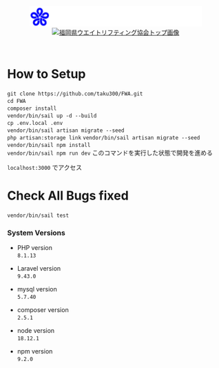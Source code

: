 <p align="center">
<a href=""><img src="/public/images/layout/logo_white_strate.png" width="400" alt="福岡県ウエイトリフティング協会ロゴ"></a>
<a href=""><img src="/public/images/top/top1.png" width="400" alt="福岡県ウエイトリフティング協会トップ画像"></a><br>
</p>
<br>

# How to Setup

`git clone https://github.com/taku300/FWA.git`  
`cd FWA`  
`composer install`  
`vendor/bin/sail up -d --build`  
`cp .env.local .env`  
`vendor/bin/sail artisan migrate --seed`  
`php artisan:storage link`
`vendor/bin/sail artisan migrate --seed`  
`vendor/bin/sail npm install`  
`vendor/bin/sail npm run dev` このコマンドを実行した状態で開発を進める

`localhost:3000` でアクセス

# Check All Bugs fixed
`vendor/bin/sail test`

### System Versions

* PHP version  
`8.1.13`

* Laravel version  
`9.43.0`

* mysql version  
`5.7.40`

* composer version  
`2.5.1`

* node version  
`18.12.1`

* npm version  
`9.2.0`
